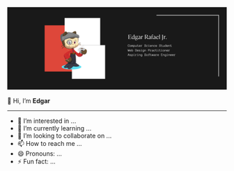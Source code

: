<picture>
  <source media="(prefers-color-scheme: dark)" srcset="coverphotolight.png" >
  <source media="(prefers-color-scheme: light)" srcset="coverphoto.png">
  <img alt="cover photo" src="coverphoto.png">
</picture>
<p>
  👋 Hi, I’m <b>Edgar</b>
</p>

<hr>

- 👀 I’m interested in ...
- 🌱 I’m currently learning ...
- 💞️ I’m looking to collaborate on ...
- 📫 How to reach me ...
- 😄 Pronouns: ...
- ⚡ Fun fact: ...

<!---
usergaia/usergaia is a ✨ special ✨ repository because its `README.md` (this file) appears on your GitHub profile.
You can click the Preview link to take a look at your changes.
--->
